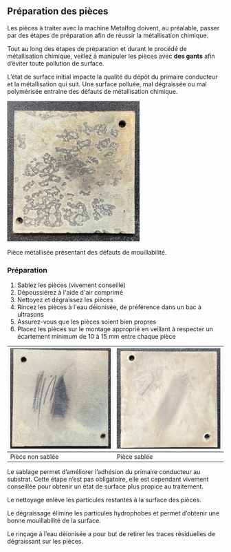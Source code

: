 ## Préparation des pièces

Les pièces à traiter avec la machine Metalfog doivent, au préalable, passer par des étapes de préparation afin de réussir la métallisation chimique.

Tout au long des étapes de préparation et durant le procédé de métallisation chimique, veillez à manipuler les pièces avec **des gants** afin d’éviter toute pollution de surface.

L’état de surface initial impacte la qualité du dépôt du primaire conducteur et la métallisation qui suit. Une surface polluée, mal dégraissée ou mal polymérisée entraine des défauts de métallisation chimique.

![Pièce polluée non préparée](poluee.png)

Pièce métallisée présentant des défauts de mouillabilité.

### Préparation

1. Sablez les pièces (vivement conseillé)
2. Dépoussiérez à l'aide d'air comprimé
3. Nettoyez et dégraissez les pièces 
4. Rincez les pièces à l'eau déionisée, de préférence dans un bac à ultrasons
5. Assurez-vous que les pièces soient bien propres
6. Placez les pièces sur le montage approprié en veillant à respecter un écartement minimum de 10 à 15 mm entre chaque pièce

| ![Pièce non sablée](non_sablee.png) | ![Pièce sablée](sablee.png) |
| ---- | ---- |
| Pièce non sablée | Pièce sablée |

Le sablage permet d’améliorer l’adhésion du primaire conducteur au substrat. Cette étape n’est pas obligatoire, elle est cependant vivement conseillée pour obtenir un état de surface plus propice au traitement.

Le nettoyage enlève les particules restantes à la surface des pièces.

Le dégraissage élimine les particules hydrophobes et permet d’obtenir une bonne mouillabilité de la surface.

Le rinçage à l’eau déionisée a pour but de retirer les traces résiduelles de dégraissant sur les pièces.
